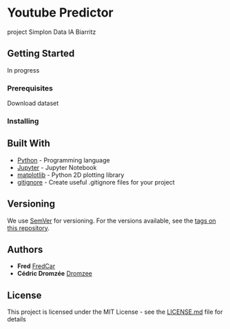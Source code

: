 # Youtube Predictor

project Simplon Data IA Biarritz

## Getting Started

In progress

### Prerequisites

Download dataset

### Installing





## Built With

* [Python](https://www.python.org/) - Programming language
* [Jupyter](https://jupyter.org/) - Jupyter Notebook
* [matplotlib](https://matplotlib.org/) - Python 2D plotting library
* [gitignore](https://www.gitignore.io/) - Create useful .gitignore files for your project


## Versioning

We use [SemVer](http://semver.org/) for versioning. For the versions available, see the [tags on this repository](https://github.com/your/project/tags). 

## Authors

* **Fred** [FredCar](https://github.com/FredCar)
* **Cédric Dromzée** [Dromzee](https://github.com/Dromzee)

## License

This project is licensed under the MIT License - see the [LICENSE.md](LICENSE.md) file for details
